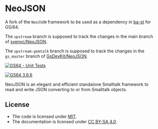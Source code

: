# NeoJSON

A fork of the `NeoJSON` framework to be used as a dependency in [ba-st](https://github.com/ba-st)
for GS/64.

The `upstream` branch is supposed to track the changes in
the main branch of [svenvc/NeoJSON](https://github.com/svenvc/NeoJSON).

The `upstream-gemtalk` branch is supposed to track the changes in
the `gs_master` branch of [GsDevKit/NeoJSON](https://github.com/GsDevKit/NeoJSON).

[![GS64 - Unit Tests](https://github.com/ba-st-dependencies/NeoJSON/actions/workflows/unit-tests-gs64.yml/badge.svg)](https://github.com/ba-st-dependencies/NeoJSON/actions/workflows/unit-tests-gs64.yml)

[![GS64 3.6.6](https://img.shields.io/badge/GS64-3.6.6-informational)](https://gemtalksystems.com/products/gs64/)

NeoJSON is an elegant and efficient standalone Smalltalk framework to read and
write JSON converting to or from Smalltalk objects.

## License

- The code is licensed under [MIT](LICENSE).
- The documentation is licensed under [CC BY-SA 4.0](http://creativecommons.org/licenses/by-sa/4.0/).
